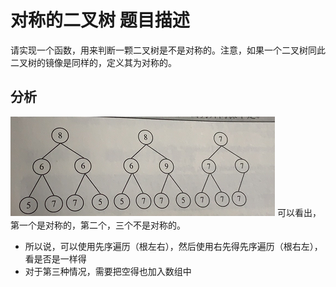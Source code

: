 # 对称的二叉树 题目描述
请实现一个函数，用来判断一颗二叉树是不是对称的。注意，如果一个二叉树同此二叉树的镜像是同样的，定义其为对称的。

## 分析
![im](.README_images/0607c895.png)
可以看出，第一个是对称的，第二个，三个不是对称的。
- 所以说，可以使用先序遍历（根左右），然后使用右先得先序遍历（根右左），看是否是一样得
- 对于第三种情况，需要把空得也加入数组中
